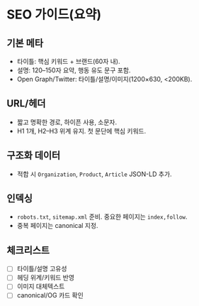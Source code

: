 # SEO 가이드(요약)

## 기본 메타
- 타이틀: 핵심 키워드 + 브랜드(60자 내).
- 설명: 120–150자 요약, 행동 유도 문구 포함.
- Open Graph/Twitter: 타이틀/설명/이미지(1200×630, <200KB).

## URL/헤더
- 짧고 명확한 경로, 하이픈 사용, 소문자.
- H1 1개, H2–H3 위계 유지. 첫 문단에 핵심 키워드.

## 구조화 데이터
- 적합 시 `Organization`, `Product`, `Article` JSON-LD 추가.

## 인덱싱
- `robots.txt`, `sitemap.xml` 준비. 중요한 페이지는 `index,follow`.
- 중복 페이지는 canonical 지정.

## 체크리스트
- [ ] 타이틀/설명 고유성
- [ ] 헤딩 위계/키워드 반영
- [ ] 이미지 대체텍스트
- [ ] canonical/OG 카드 확인
